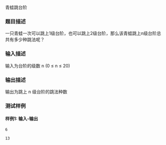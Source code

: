 青蛙跳台阶

### 题目描述

一只青蛙一次可以跳上1级台阶，也可以跳上2级台阶，那么该青蛙跳上n级台阶总共有多少种跳法呢？

### 输入描述

输入为台阶的级数 n (0 ≤ n ≤ 20)

### 输出描述

输出为跳上 n 级台阶的跳法种数

### 测试样例

#### 样例1: 输入-输出

```
6
```

```
13
```

